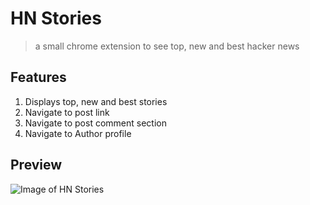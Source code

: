 # HN Stories

> a small chrome extension to see top, new and best hacker news

## Features
1. Displays top, new and best stories
2. Navigate to post link
3. Navigate to post comment section
4. Navigate to Author profile

## Preview
![Image of HN Stories](https://i.imgur.com/l7xHf51.png)